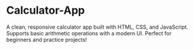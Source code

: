 # Calculator-App
A clean, responsive calculator app built with HTML, CSS, and JavaScript. Supports basic arithmetic operations with a modern UI. Perfect for beginners and practice projects!
